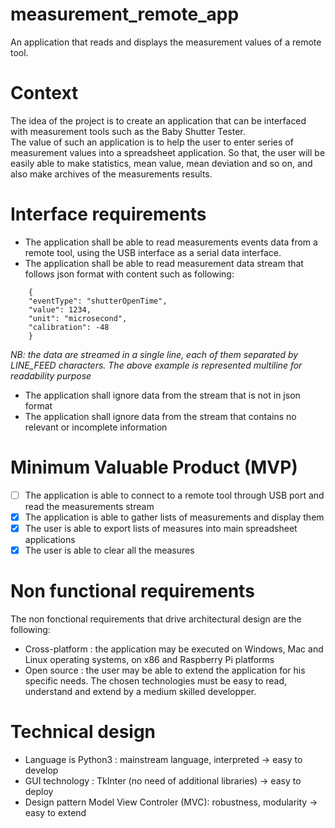 # measurement_remote_app
An application that reads and displays the measurement values of a remote tool.

# Context
The idea of the project is to create an application that can be interfaced with measurement tools such as the Baby Shutter Tester.  
The value of such an application is to help the user to enter series of measurement values into a spreadsheet application.
So that, the user will be easily able to make statistics, mean value, mean deviation and so on, and also make archives of the measurements results.

# Interface requirements
- The application shall be able to read measurements events data from a remote tool, using the USB interface as a serial data interface.  
- The application shall be able to read measurement data stream that follows json format with content such as following:
```
    {
    "eventType": "shutterOpenTime",
    "value": 1234,
    "unit": "microsecond",
    "calibration": -48
    }
 ```
 *NB: the data are streamed in a single line, each of them separated by LINE_FEED characters. The above example is represented multiline for readability purpose* 
 - The application shall ignore data from the stream that is not in json format
 - The application shall ignore data from the stream that contains no relevant or incomplete information
# Minimum Valuable Product (MVP)
- [ ] The application is able to connect to a remote tool through USB port and read the measurements stream
- [x] The application is able to gather lists of measurements and display them
- [x] The user is able to export lists of measures into main spreadsheet applications
- [x] The user is able to clear all the measures

# Non functional requirements
The non fonctional requirements that drive architectural design are the following:
- Cross-platform : the application may be executed on Windows, Mac and Linux operating systems, on x86 and Raspberry Pi platforms
- Open source : the user may be able to extend the application for his specific needs. The chosen technologies must be easy to read, understand and extend by a medium skilled developper.

# Technical design
- Language is Python3 : mainstream language, interpreted -> easy to develop
- GUI technology : TkInter (no need of additional libraries) -> easy to deploy
- Design pattern Model View Controler (MVC): robustness, modularity -> easy to extend
